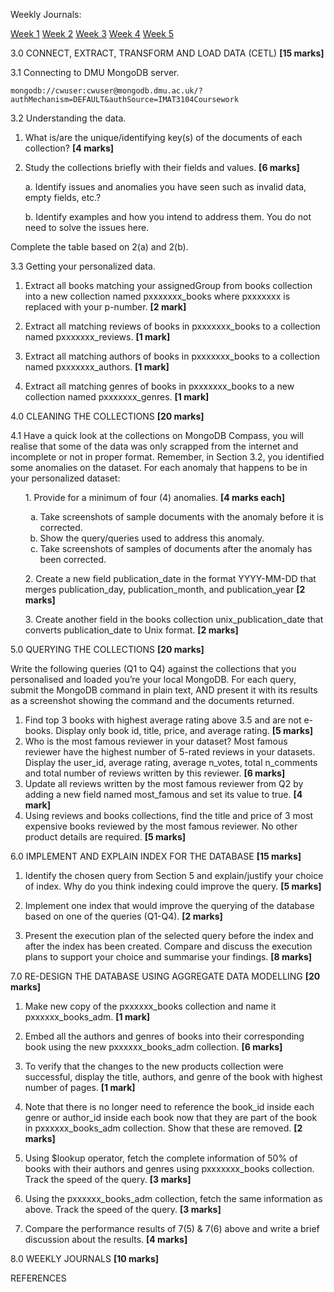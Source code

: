 Weekly Journals:

[Week 1](https://github.com/No3Mc/NOSQL-DMnP/blob/main/Journals/Week%201/Week%201.txt)
[Week 2](https://github.com/No3Mc/NOSQL-DMnP/blob/main/Journals/Week%202/Week%202.txt)
[Week 3](https://github.com/No3Mc/NOSQL-DMnP/blob/main/Journals/Week%203/Week%203.txt)
[Week 4](https://github.com/No3Mc/NOSQL-DMnP/blob/main/Journals/Week%204/Week%204.txt)
[Week 5](https://github.com/No3Mc/NOSQL-DMnP/blob/main/Journals/Week%205/Week%205.txt)


3.0 CONNECT, EXTRACT, TRANSFORM AND LOAD DATA (CETL) <b>[15 marks]</b>

3.1 Connecting to DMU MongoDB server.

    mongodb://cwuser:cwuser@mongodb.dmu.ac.uk/?authMechanism=DEFAULT&authSource=IMAT3104Coursework



3.2 Understanding the data.

1. What is/are the unique/identifying key(s) of the documents of each collection? <b>[4 marks]</b>

2. Study the collections briefly with their fields and values. <b>[6 marks]</b>
 
      a. Identify issues and anomalies you have seen such as invalid data, empty fields, etc.?

      b. Identify examples and how you intend to address them. You do not need to solve the issues here.

Complete the table based on 2(a) and 2(b).


3.3 Getting your personalized data. 
<ol>
<li>
Extract all books matching your assignedGroup from books collection into a new collection named pxxxxxxx_books where pxxxxxxx is replaced with your p-number. <b>[2 mark]</b>

 

</li>
<li>
    
Extract all matching reviews of books in pxxxxxxx_books to a collection named pxxxxxxx_reviews. <b>[1 mark]</b>



</li>
<li>
    
Extract all matching authors of books in pxxxxxxx_books to a collection named pxxxxxxx_authors. <b>[1 mark]</b>

 

</li>
<li>
    
Extract all matching genres of books in pxxxxxxx_books to a new collection named pxxxxxxx_genres. <b>[1 mark]</b>


</li>
</ol>




4.0 CLEANING THE COLLECTIONS <b>[20 marks]</b>

4.1 Have a quick look at the collections on MongoDB Compass, you will realise that some of the data
was only scrapped from the internet and incomplete or not in proper format. Remember, in Section 3.2, you identified some anomalies on the dataset. For each anomaly that happens to be in your personalized dataset:

    
<ol>
1. Provide for a minimum of four (4) anomalies. <b>[4 marks each]</b>
    
<ol type="a">
<li> Take screenshots of sample documents with the anomaly before it is corrected.</li>
<li> Show the query/queries used to address this anomaly.</li>
<li> Take screenshots of samples of documents after the anomaly has been corrected.</li>
</ol>
</ol>
<ol>
2. Create a new field publication_date in the format YYYY-MM-DD that merges publication_day, publication_month, and publication_year <b>[2 marks]</b>
</ol>
<ol>
3. Create another field in the books collection unix_publication_date that converts
publication_date to Unix format. <b>[2 marks]</b>
</ol>


5.0 QUERYING THE COLLECTIONS <b>[20 marks]</b>


Write the following queries (Q1 to Q4) against the collections that you personalised and loaded you’re
your local MongoDB. For each query, submit the MongoDB command in plain text, AND present it with its
results as a screenshot showing the command and the documents returned. 

<ol>

<li> Find top 3 books with highest average rating above 3.5 and are not e-books. Display only book id, title, 
price, and average rating. <b>[5 marks]</b></li> 

<li> Who is the most famous reviewer in your dataset? Most famous reviewer have the highest number 
of 5-rated reviews in your datasets. Display the user_id, average rating, average n_votes, total 
n_comments and total number of reviews written by this reviewer. <b>[6 marks]</b></li> 

<li> Update all reviews written by the most famous reviewer from Q2 by adding a new field named 
most_famous and set its value to true. <b>[4 mark]</b></li> 

<li> Using reviews and books collections, find the title and price of 3 most expensive books reviewed by 
the most famous reviewer. No other product details are required. <b>[5 marks]</b></li> 

</ol>



6.0 IMPLEMENT AND EXPLAIN INDEX FOR THE DATABASE <b>[15 marks]</b>

 1. Identify the chosen query from Section 5 and explain/justify your choice of index. Why do you think
 indexing could improve the query. <b>[5 marks]</b>

 2. Implement one index that would improve the querying of the database based on one of the queries
 (Q1-Q4). <b>[2 marks]</b>

 3. Present the execution plan of the selected query before the index and after the index has been
 created. Compare and discuss the execution plans to support your choice and summarise your
 findings. <b>[8 marks]</b>

7.0 RE-DESIGN THE DATABASE USING AGGREGATE DATA MODELLING <b>[20 marks]</b>

 1. Make new copy of the pxxxxxx_books collection and name it pxxxxxx_books_adm. <b>[1 mark]</b>

 2. Embed all the authors and genres of books into their corresponding book using the new
 pxxxxxx_books_adm collection. <b>[6 marks]</b>

 3. To verify that the changes to the new products collection were successful, display the title,
 authors, and genre of the book with highest number of pages. <b>[1 mark]</b>

 4. Note that there is no longer need to reference the book_id inside each genre or author_id inside
 each book now that they are part of the book in pxxxxxx_books_adm collection. Show that these
 are removed. <b>[2 marks]</b>

 5. Using $lookup operator, fetch the complete information of 50% of books with their authors and
 genres using pxxxxxxx_books collection. Track the speed of the query. <b>[3 marks]</b>

 6. Using the pxxxxxx_books_adm collection, fetch the same information as above. Track the speed
 of the query. <b>[3 marks]</b>

 7. Compare the performance results of 7(5) & 7(6) above and write a brief discussion about the
 results. <b>[4 marks]</b>

8.0 WEEKLY JOURNALS <b>[10 marks]</b>


    
</ol>

REFERENCES

